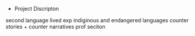 - Project Discripton

second language lived exp
indiginous and endangered languages
counter stories + counter narratives
prof seciton